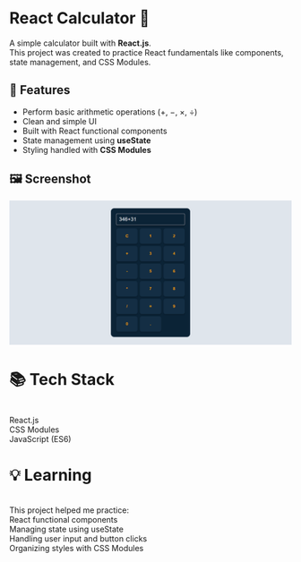 # React Calculator 🔢 <br>

A simple calculator built with **React.js**.  
This project was created to practice React fundamentals like components, state management, and CSS Modules.<br>

## 🚀 Features<br>
- Perform basic arithmetic operations (+, −, ×, ÷)<br>
- Clean and simple UI<br>
- Built with React functional components<br>
- State management using **useState**<br>
- Styling handled with **CSS Modules**<br>

## 🖼️ Screenshot<br>
![Calculator Screenshot](https://raw.githubusercontent.com/abdu4751/React-Calculator-Project/0892f4da4493c2d4db0a08d745e1f00bcc7de896/Calculator%20Project.png)<br>  

<h1>📚 Tech Stack</h1><br>
React.js<br>
CSS Modules<br>
JavaScript (ES6)<br>

<h1>💡 Learning<br></h1><br>
This project helped me practice:<br>
React functional components<br>
Managing state using useState<br>
Handling user input and button clicks<br>
Organizing styles with CSS Modules<br>
